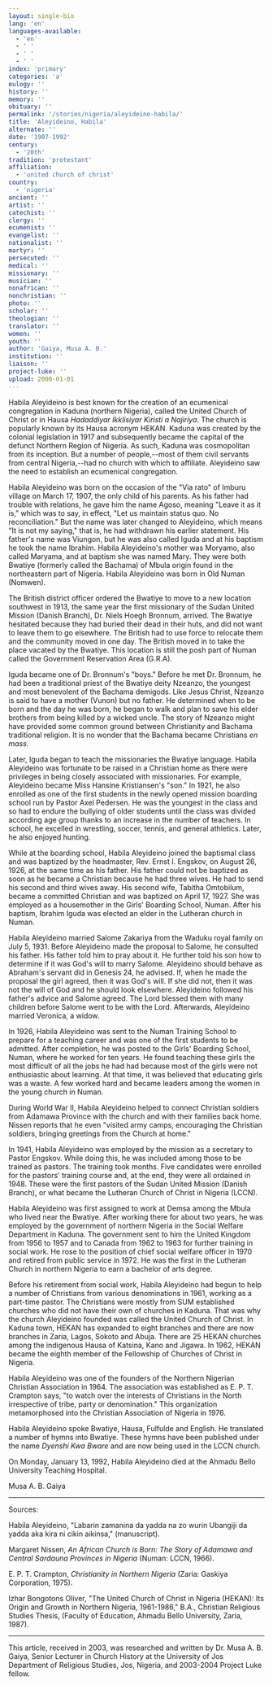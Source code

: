 ```yaml
---
layout: single-bio
lang: 'en'
languages-available:
  - 'en'
  - ' '
  - ' '
  - ' '
index: 'primary'
categories: 'a'
eulogy: ''
history: ''
memory: ''
obituary: ''
permalink: '/stories/nigeria/aleyideino-habila/'
title: 'Aleyideino, Habila'
alternate: ''
date: '1907-1992'
century:
  - '20th'
tradition: 'protestant'
affiliation:
  - 'united church of christ'
country:
  - 'nigeria'
ancient: ''
artist: ''
catechist: ''
clergy: ''
ecumenist: ''
evangelist: ''
nationalist: ''
martyr: ''
persecuted: ''
medical: ''
missionary: ''
musician: ''
nonafrican: ''
nonchristian: ''
photo: ''
scholar: ''
theologian: ''
translator: ''
women: ''
youth: ''
author: 'Gaiya, Musa A. B.'
institution: ''
liaison: ''
project-luke: ''
upload: 2000-01-01
---
```



Habila Aleyideino is best known for the creation of an ecumenical congregation in Kaduna (northern Nigeria), called the United Church of Christ or in Hausa *Hadaddiyar Ikklisiyar Kiristi a Najiriya*. The church is popularly known by its Hausa acronym HEKAN. Kaduna was created by the colonial legislation in 1917 and subsequently became the capital of the defunct Northern Region of Nigeria. As such, Kaduna was cosmopolitan from its inception. But a number of people,--most of them civil servants from central Nigeria,--had no church with which to affiliate. Aleyideino saw the need to establish an ecumenical congregation.

Habila Aleyideino was born on the occasion of the "Via rato" of Imburu village on March 17, 1907, the only child of his parents. As his father had trouble with relations, he gave him the name Agoso, meaning "Leave it as it is," which was to say, in effect, "Let us maintain status quo. No reconciliation." But the name was later changed to Aleyideino, which means "It is not my saying," that is, he had withdrawn his earlier statement. His father's name was Viungon, but he was also called Iguda and at his baptism he took the name Ibrahim. Habila Aleyideino's mother was Moryamo, also called Maryama, and at baptism she was named Mary. They were both Bwatiye (formerly called the Bachama) of Mbula origin found in the northeastern part of Nigeria. Habila Aleyideino was born in Old Numan (Nomwen).

The British district officer ordered the Bwatiye to move to a new location southwest in 1913, the same year the first missionary of the Sudan United Mission (Danish Branch), Dr. Niels Hoegh Bronnum, arrived. The Bwatiye hesitated because they had buried their dead in their huts, and did not want to leave them to go elsewhere. The British had to use force to relocate them and the community moved in one day. The British moved in to take the place vacated by the Bwatiye. This location is still the posh part of Numan called the Government Reservation Area (G.R.A).

Iguda became one of Dr. Bronnum's "boys." Before he met Dr. Bronnum, he had been a traditional priest of the Bwatiye deity Nzeanzo, the youngest and most benevolent of the Bachama demigods. Like Jesus Christ, Nzeanzo is said to have a mother (Vunon) but no father. He determined when to be born and the day he was born, he began to walk and plan to save his elder brothers from being killed by a wicked uncle. The story of Nzeanzo might have provided some common ground between Christianity and Bachama traditional religion. It is no wonder that the Bachama became Christians *en mass.*

Later, Iguda began to teach the missionaries the Bwatiye language. Habila Aleyideino was fortunate to be raised in a Christian home as there were privileges in being closely associated with missionaries. For example, Aleyideino became Miss Hansine Kristiansen's "son." In 1921, he also enrolled as one of the first students in the newly opened mission boarding school run by Pastor Axel Pedersen. He was the youngest in the class and so had to endure the bullying of older students until the class was divided according age group thanks to an increase in the number of teachers. In school, he excelled in wrestling, soccer, tennis, and general athletics.  Later, he also enjoyed hunting.

While at the boarding school, Habila Aleyideino joined the baptismal class and was baptized by the headmaster, Rev. Ernst I. Engskov, on August 26, 1926, at the same time as his father. His father could not be baptized as soon as he became a Christian because he had three wives. He had to send his second and third wives away. His second wife, Tabitha Omtobilum, became a committed Christian and was baptized on April 17, 1927.  She was employed as a housemother in the Girls' Boarding School, Numan. After his baptism, Ibrahim Iguda was elected an elder in the Lutheran church in Numan.

Habila Aleyideino married Salome Zakariya from the Waduku royal family on July 5, 1931. Before Aleyideino made the proposal to Salome, he consulted his father. His father told him to pray about it. He further told his son how to determine if it was God's will to marry Salome. Aleyideino should behave as Abraham's servant did in Genesis 24, he advised. If, when he made the proposal the girl agreed, then it was God's will. If she did not, then it was not the will of God and he should look elsewhere. Aleyideino followed  his father's advice and Salome agreed. The Lord blessed them with many children before Salome went to be with the Lord.  Afterwards, Aleyideino married Veronica, a widow.

In 1926, Habila Aleyideino was sent to the Numan Training School to prepare for a teaching career and was one of the first students to be admitted. After completion, he was posted to the Girls' Boarding School, Numan, where he worked for ten years. He found teaching these girls the most difficult of all the jobs he had had because most of the girls were not enthusiastic about learning. At that time, it was believed that educating girls was a waste. A few worked hard and became leaders among the women in the young church in Numan.

During World War II, Habila Aleyideino helped to connect Christian soldiers from Adamawa Province with the church and with their families back home. Nissen reports that he even "visited army camps, encouraging the Christian soldiers, bringing greetings from the Church at home."

In 1941, Habila Aleyideino was employed by the mission as a secretary to Pastor Engskov. While doing this, he was included among those to be trained as pastors. The training took months. Five candidates were enrolled for the pastors' training course and, at the end, they were all ordained in 1948. These were the first pastors of the Sudan United Mission (Danish Branch), or what became the Lutheran Church of Christ in Nigeria (LCCN).

Habila Aleyideino was first assigned to work at Demsa among the Mbula who lived near the Bwatiye. After working there for about two years, he was employed by the government of northern Nigeria in the Social Welfare Department in Kaduna. The government sent to him the United Kingdom from 1956 to 1957 and to Canada from 1962 to 1963 for further training in social work. He rose to the position of chief social welfare officer in 1970 and retired from public service in 1972.  He was the first in the Lutheran Church in northern Nigeria to earn a bachelor of arts degree.

Before his retirement from social work, Habila Aleyideino had begun to help a number of Christians from various denominations in 1961, working as a part-time pastor. The Christians were mostly from SUM established churches who did not have their own of churches in Kaduna. That was why the church Aleyideino founded was called the United Church of Christ. In Kaduna town, HEKAN has expanded to eight branches and there are now branches in Zaria, Lagos, Sokoto and Abuja. There are 25 HEKAN churches among the indigenous Hausa of Katsina, Kano and Jigawa. In 1962, HEKAN became the eighth member of the Fellowship of Churches of Christ in Nigeria.

Habila Aleyideino was one of the founders of the Northern Nigerian Christian Association in 1964. The association was established as E. P. T. Crampton says, "to watch over the interests of Christians in the North irrespective of tribe, party or denomination." This organization metamorphosed into the Christian Association of Nigeria in 1976.

Habila Aleyideino spoke Bwatiye, Hausa, Fulfulde and English. He translated a number of hymns into Bwatiye. These hymns have been published under the name *Dyenshi Kwa Bware* and are now being used in the LCCN church.

On Monday, January 13, 1992, Habila Aleyideino died at the Ahmadu Bello University Teaching Hospital.

Musa A. B. Gaiya

---

Sources:

Habila Aleyideino, "Labarin zamanina da yadda na zo wurin Ubangiji da yadda aka kira ni cikin aikinsa," (manuscript).

Margaret Nissen, *An African Church is Born: The Story of Adamawa and Central Sardauna Provinces in Nigeria* (Numan: LCCN, 1966).

E. P. T. Crampton, *Christianity in Northern Nigeria* (Zaria: Gaskiya Corporation, 1975).

Izhar Bongotons Oliver, "The United Church of Christ in Nigeria (HEKAN): Its Origin and Growth in Northern Nigeria, 1961-1986," B.A., Christian Religious Studies Thesis, (Faculty of Education, Ahmadu Bello University, Zaria, 1987).

---

This article, received in 2003, was researched and written by Dr. Musa A. B. Gaiya, Senior Lecturer in Church History at the University of Jos Department of Religious Studies, Jos, Nigeria, and 2003-2004 Project Luke fellow.